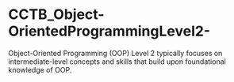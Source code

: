 # CCTB_Object-OrientedProgrammingLevel2-
Object-Oriented Programming (OOP) Level 2 typically focuses on intermediate-level concepts and skills that build upon foundational knowledge of OOP.
